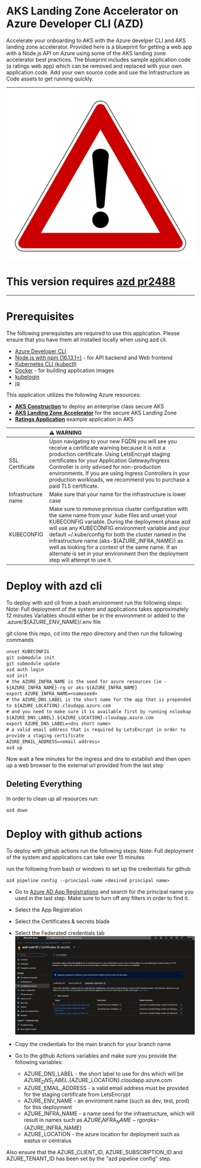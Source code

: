# AKS Landing Zone Accelerator on Azure Developer CLI (AZD)
Accelerate your onboarding to AKS with the Azure develper CLI and AKS landing zone accelerator. Provided here is a blueprint for getting a web app with a Node.js API on Azure using some of the AKS landing zone accelerator best practices. The blueprint includes sample application code (a ratings web app) which can be removed and replaced with your own application code. Add your own source code and use the Infrastructure as Code assets to get running quickly.

---
![WARNING](assets/WarningSign.jpg)
# This version requires [azd pr2488](https://github.com/Azure/azure-dev/pull/2488)
---
# Prerequisites
The following prerequisites are required to use this application. Please ensure that you have them all installed locally when using azd cli.
- [Azure Developer CLI](https://aka.ms/azd-install)
- [Node.js with npm (16.13.1+)](https://nodejs.org/) - for API backend and Web frontend
- [Kubernetes CLI (kubectl)](https://kubernetes.io/docs/tasks/tools/)
- [Docker](https://docs.docker.com/desktop/) - for building application images
- [kubelogin](https://github.com/Azure/kubelogin)
- [jq](https://jqlang.github.io/jq/download/)

This application utilizes the following Azure resources:

- [**AKS Construction**](https://github.com/Azure/AKS-Construction) to deploy an enterprise class secure AKS 
- [**AKS Landing Zone Accelerator**](https://github.com/Azure/AKS-Landing-Zone-Accelerator) for the secure AKS Landing Zone
- [**Ratings Application**](https://github.com/MicrosoftDocs/mslearn-aks-workshop-ratings-api) example application in AKS



| |⚠️ WARNING |
|:----|:---|
| SSL Certificate | Upon navigating to your new FQDN you will see you receive a certificate warning because it is not a production certificate. Using LetsEncrypt staging certificates for your Application Gateway/Ingress Controller is only advised for non-production environments. If you are using Ingress Controllers in your production workloads, we recommend you to purchase a paid TLS certificate. |
| Infrastructure name| Make sure that your name for the infrastructure is lower case  |
| KUBECONFIG | Make sure to remove previous cluster configuration with the same name from your .kube files and unset your KUBECONFIG variable.  During the deployment phase azd will use any KUBECONFIG environment variable and your default ~/.kube/config for both the cluster named in the infrastructure name (aks-${AZURE_INFRA_NAME}) as well as looking for a context of the same name.  If an alternate is set in your environment then the deployment step will attempt to use it.|


# Deploy with azd cli
To deploy with azd cli from a bash environment run the following steps:
Note: Full deployment of the system and applications takes approximately 12 minutes
Variables should either be in the environment or added to the .azure/${AZURE_ENV_NAME}/.env file

git clone this repo, cd into the repo directory and then run the following commands
```
unset KUBECONFIG
git submodule init 
git submodule update
azd auth login
azd init
# the AZURE_INFRA_NAME is the seed for azure resources (ie - ${AZURE_INFRA_NAME}-rg or aks-${AZURE_INFRA_NAME}
export AZURE_INFRA_NAME=<nameseed>
# the AZURE_DNS_LABEL is the short name for the app that is prepended to ${AZURE_LOCATION}.cloudapp.azure.com 
# and you need to make sure it is available first by running nslookup ${AZURE_DNS_LABEL}.${AZURE_LOCATION}.cloudapp.azure.com
export AZURE_DNS_LABEL=<dns short name>
# a valid email address that is required by LetsEncrypt in order to provide a staging certificate
AZURE_EMAIL_ADDRESS=<email address>
azd up
```

Now wait a few minutes for the ingress and dns to establish and then open up a web browser to the external url provided from the last step

## Deleting Everything
In order to clean up all resources run:
```
azd down
```



# Deploy with github actions
To deploy with github actions run the following steps:
Note: Full deployment of the system and applications can take over 15 minutes

run the following from bash or windows to set up the credentials for github
```
azd pipeline config --principal-name <desired principal name>
```
* Go to [Azure AD App Registrations](https://portal.azure.com/#view/Microsoft_AAD_IAM/ActiveDirectoryMenuBlade/~/RegisteredApps) and search for the principal name you used in the last step.  Make sure to turn off any filters in order to find it.
* Select the App Registration 
* Select the Certificates & secrets blade
* Select the Federated credentials tab
![AppReg](assets/AADAppRegUpdate.jpg)
* Copy the credentials for the main branch for your branch name

* Go to the github Actions variables and make sure you provide the following variables:
    * AZURE_DNS_LABEL - the short label to use for dns which will be ${AZURE_DNS_LABEL}.${AZURE_LOCATION}.cloudapp.azure.com
    * AZURE_EMAIL_ADDRESS - a valid email address must be provided for the staging certificate from LetsEncrypt
    * AZURE_ENV_NAME - an enviroment name (such as dev, test, prod) for this deployment
    * AZURE_INFRA_NAME - a name seed for the infrastructure, which will result in names such as ${AZURE_INFRA_NAME}-rg or aks-${AZURE_INFRA_NAME}
    * AZURE_LOCATION - the azure location for deployment such as eastus or centralus

Also ensure that the AZURE_CLIENT_ID, AZURE_SUBSCRIPTION_ID and AZURE_TENANT_ID has been set by the "azd pipeline config" step.


